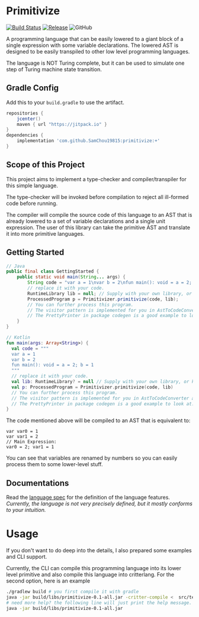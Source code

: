 # Primitivize

[![Build Status](https://travis-ci.com/SamChou19815/primitivize.svg?branch=master)](https://travis-ci.com/SamChou19815/primitivize)
[![Release](https://jitpack.io/v/SamChou19815/primitivize.svg)](https://jitpack.io/#SamChou19815/primitivize)
![GitHub](https://img.shields.io/github/license/SamChou19815/primitivize.svg)

A programming language that can be easily lowered to a giant block of a single expression with some
variable declarations. The lowered AST is designed to be easily transpiled to other low level
programming languages.

The language is NOT Turing complete, but it can be used to simulate one step of Turing machine
state transition.

## Gradle Config

Add this to your `build.gradle` to use the artifact.

```groovy
repositories {
    jcenter()
    maven { url "https://jitpack.io" }
}
dependencies {
    implementation 'com.github.SamChou19815:primitivize:+'
}
```

## Scope of this Project

This project aims to implement a type-checker and compiler/transpiler for this simple language.

The type-checker will be invoked before compilation to reject all ill-formed code before running.

The compiler will compile the source code of this language to an AST that is already lowered to
a set of variable declarations and a single unit expression. The user of this library can take the
primitive AST and translate it into more primitive languages.

## Getting Started

```java
// Java
public final class GettingStarted {
    public static void main(String... args) {
        String code = "var a = 1\nvar b = 2\nfun main(): void = a = 2; b = 1";
        // replace it with your code.
        RuntimeLibrary lib = null; // Supply with your own library, or keep it null.
        ProcessedProgram p = Primitivizer.primitivize(code, lib);
        // You can further process this program.
        // The visitor pattern is implemented for you in AstToCodeConverter and CodeConvertible.
        // The PrettyPrinter in package codegen is a good example to look at.
    }
}
```

```kotlin
// Kotlin
fun main(args: Array<String>) {
  val code = """
  var a = 1
  var b = 2
  fun main(): void = a = 2; b = 1
  """
  // replace it with your code.
  val lib: RuntimeLibrary? = null // Supply with your own library, or keep it null.
  val p: ProcessedProgram = Primitivizer.primitivize(code, lib)
  // You can further process this program.
  // The visitor pattern is implemented for you in AstToCodeConverter and CodeConvertible.
  // The PrettyPrinter in package codegen is a good example to look at.
}
```

The code mentioned above will be compiled to an AST that is equivalent to:

```
var var0 = 1
var var1 = 2
// Main Expression:
var0 = 2; var1 = 1
```

You can see that variables are renamed by numbers so you can easily process them to some lower-level
stuff.

## Documentations

Read the [language spec](./LANGUAGE_SPEC.md) for the definition of the language features.
*Currently, the language is not very precisely defined, but it mostly conforms to your intuition.*

# Usage

If you don't want to do deep into the details, I also prepared some examples and CLI support.

Currently, the CLI can compile this programming language into its lower level primitive and also
compile this language into critterlang. For the second option, here is an example

```bash
./gradlew build # you first compile it with gradle
java -jar build/libs/primitivize-0.1-all.jar -critter-compile <  src/test/resources/com/developersam/primitivize/integration/critter-program.txt
# need more help? the following line will just print the help message.
java -jar build/libs/primitivize-0.1-all.jar
```
